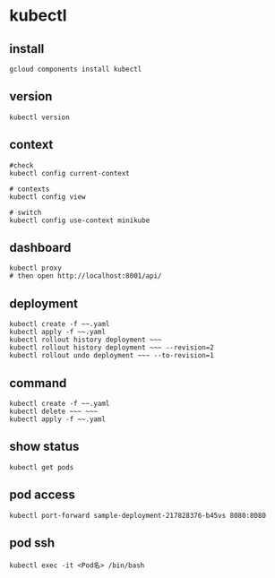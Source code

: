 # kubectl

## install

```
gcloud components install kubectl
```

## version

```
kubectl version
```

## context

```
#check
kubectl config current-context

# contexts
kubectl config view

# switch
kubectl config use-context minikube
```

## dashboard

```
kubectl proxy
# then open http://localhost:8001/api/
```

## deployment

```
kubectl create -f ~~.yaml
kubectl apply -f ~~.yaml
kubectl rollout history deployment ~~~
kubectl rollout history deployment ~~~ --revision=2
kubectl rollout undo deployment ~~~ --to-revision=1
```

## command

```
kubectl create -f ~~.yaml
kubectl delete ~~~ ~~~
kubectl apply -f ~~.yaml
```

## show status

```
kubectl get pods
```

## pod access

```
kubectl port-forward sample-deployment-217828376-b45vs 8080:8080
```

## pod ssh

```
kubectl exec -it <Pod名> /bin/bash
```
